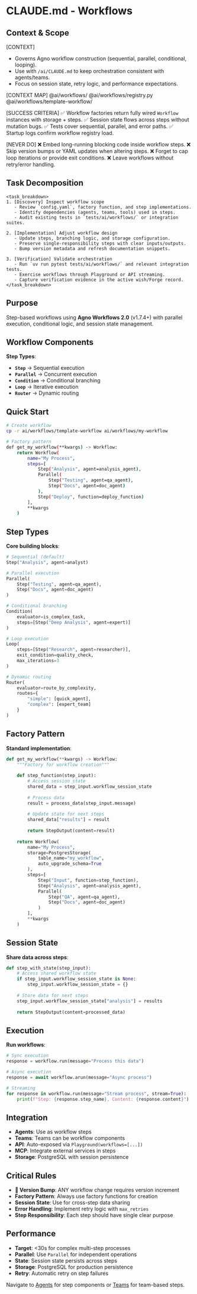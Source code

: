 # CLAUDE.md - Workflows

## Context & Scope

[CONTEXT]
- Governs Agno workflow construction (sequential, parallel, conditional, looping).
- Use with `/ai/CLAUDE.md` to keep orchestration consistent with agents/teams.
- Focus on session state, retry logic, and performance expectations.

[CONTEXT MAP]
@ai/workflows/
@ai/workflows/registry.py
@ai/workflows/template-workflow/

[SUCCESS CRITERIA]
✅ Workflow factories return fully wired `Workflow` instances with storage + steps.
✅ Session state flows across steps without mutation bugs.
✅ Tests cover sequential, parallel, and error paths.
✅ Startup logs confirm workflow registry load.

[NEVER DO]
❌ Embed long-running blocking code inside workflow steps.
❌ Skip version bumps or YAML updates when altering steps.
❌ Forget to cap loop iterations or provide exit conditions.
❌ Leave workflows without retry/error handling.

## Task Decomposition
```
<task_breakdown>
1. [Discovery] Inspect workflow scope
   - Review `config.yaml`, factory function, and step implementations.
   - Identify dependencies (agents, teams, tools) used in steps.
   - Audit existing tests in `tests/ai/workflows/` or integration suites.

2. [Implementation] Adjust workflow design
   - Update steps, branching logic, and storage configuration.
   - Preserve single-responsibility steps with clear inputs/outputs.
   - Bump version metadata and refresh documentation snippets.

3. [Verification] Validate orchestration
   - Run `uv run pytest tests/ai/workflows/` and relevant integration tests.
   - Exercise workflows through Playground or API streaming.
   - Capture verification evidence in the active wish/Forge record.
</task_breakdown>
```

## Purpose

Step-based workflows using **Agno Workflows 2.0** (v1.7.4+) with parallel execution, conditional logic, and session state management.

## Workflow Components

**Step Types**:
- **`Step`** → Sequential execution
- **`Parallel`** → Concurrent execution
- **`Condition`** → Conditional branching
- **`Loop`** → Iterative execution  
- **`Router`** → Dynamic routing

## Quick Start

```bash
# Create workflow
cp -r ai/workflows/template-workflow ai/workflows/my-workflow

# Factory pattern
def get_my_workflow(**kwargs) -> Workflow:
    return Workflow(
        name="My Process",
        steps=[
            Step("Analysis", agent=analysis_agent),
            Parallel(
                Step("Testing", agent=qa_agent),
                Step("Docs", agent=doc_agent)
            ),
            Step("Deploy", function=deploy_function)
        ],
        **kwargs
    )
```

## Step Types

**Core building blocks**:
```python
# Sequential (default)
Step("Analysis", agent=analyst)

# Parallel execution
Parallel(
    Step("Testing", agent=qa_agent),
    Step("Docs", agent=doc_agent)
)

# Conditional branching
Condition(
    evaluator=is_complex_task,
    steps=[Step("Deep Analysis", agent=expert)]
)

# Loop execution
Loop(
    steps=[Step("Research", agent=researcher)],
    exit_condition=quality_check,
    max_iterations=3
)

# Dynamic routing
Router(
    evaluator=route_by_complexity,
    routes={
        "simple": [quick_agent],
        "complex": [expert_team]
    }
)
```

## Factory Pattern

**Standard implementation**:
```python
def get_my_workflow(**kwargs) -> Workflow:
    """Factory for workflow creation"""
    
    def step_function(step_input):
        # Access session state
        shared_data = step_input.workflow_session_state
        
        # Process data
        result = process_data(step_input.message)
        
        # Update state for next steps
        shared_data["results"] = result
        
        return StepOutput(content=result)
    
    return Workflow(
        name="My Process",
        storage=PostgresStorage(
            table_name="my_workflow",
            auto_upgrade_schema=True
        ),
        steps=[
            Step("Input", function=step_function),
            Step("Analysis", agent=analysis_agent),
            Parallel(
                Step("QA", agent=qa_agent),
                Step("Docs", agent=doc_agent)
            )
        ],
        **kwargs
    )
```

## Session State

**Share data across steps**:
```python
def step_with_state(step_input):
    # Access shared workflow state
    if step_input.workflow_session_state is None:
        step_input.workflow_session_state = {}
    
    # Store data for next steps
    step_input.workflow_session_state["analysis"] = results
    
    return StepOutput(content=processed_data)
```

## Execution

**Run workflows**:
```python
# Sync execution
response = workflow.run(message="Process this data")

# Async execution  
response = await workflow.arun(message="Async process")

# Streaming
for response in workflow.run(message="Stream process", stream=True):
    print(f"Step: {response.step_name}, Content: {response.content}")
```

## Integration

- **Agents**: Use as workflow steps
- **Teams**: Teams can be workflow components
- **API**: Auto-exposed via `Playground(workflows=[...])`
- **MCP**: Integrate external services in steps
- **Storage**: PostgreSQL with session persistence

## Critical Rules

- **🚨 Version Bump**: ANY workflow change requires version increment
- **Factory Pattern**: Always use factory functions for creation
- **Session State**: Use for cross-step data sharing
- **Error Handling**: Implement retry logic with `max_retries`
- **Step Responsibility**: Each step should have single clear purpose

## Performance

- **Target**: <30s for complex multi-step processes
- **Parallel**: Use `Parallel` for independent operations
- **State**: Session state persists across steps
- **Storage**: PostgreSQL for production persistence
- **Retry**: Automatic retry on step failures

Navigate to [Agents](../agents/CLAUDE.md) for step components or [Teams](../teams/CLAUDE.md) for team-based steps.
